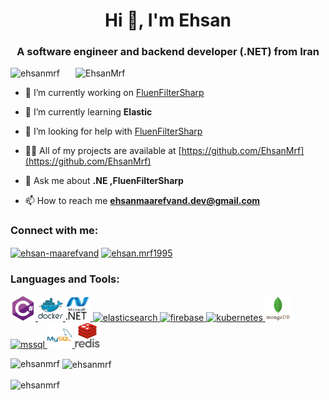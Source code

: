 <h1 align="center">Hi 👋, I'm Ehsan</h1>
<h3 align="center">A software engineer and backend developer (.NET) from Iran</h3>

<img align="right" alt="EhsanMrf" width="400" src="https://www.lambdatest.com/resources/images/news24.gif">

<p align="left"> <img src="https://komarev.com/ghpvc/?username=ehsanmrf&label=Profile%20views&color=0e75b6&style=flat" alt="ehsanmrf" /> </p>

- 🔭 I’m currently working on [FluenFilterSharp](https://github.com/EhsanMrf/FluentFilterSharp)

- 🌱 I’m currently learning **Elastic**

- 🤝 I’m looking for help with [FluenFilterSharp](https://github.com/EhsanMrf/FluentFilterSharp)

- 👨‍💻 All of my projects are available at [https://github.com/EhsanMrf](https://github.com/EhsanMrf)

- 💬 Ask me about **.NE ,FluenFilterSharp**

- 📫 How to reach me **ehsanmaarefvand.dev@gmail.com**

<h3 align="left">Connect with me:</h3>
<p align="left">
<a href="https://linkedin.com/in/ehsan-maarefvand" target="blank"><img align="center" src="https://raw.githubusercontent.com/rahuldkjain/github-profile-readme-generator/master/src/images/icons/Social/linked-in-alt.svg" alt="ehsan-maarefvand" height="30" width="40" /></a>
<a href="https://instagram.com/ehsan.mrf1995" target="blank"><img align="center" src="https://raw.githubusercontent.com/rahuldkjain/github-profile-readme-generator/master/src/images/icons/Social/instagram.svg" alt="ehsan.mrf1995" height="30" width="40" /></a>
</p>

<h3 align="left">Languages and Tools:</h3>
<p align="left"> <a href="https://www.w3schools.com/cs/" target="_blank" rel="noreferrer"> <img src="https://raw.githubusercontent.com/devicons/devicon/master/icons/csharp/csharp-original.svg" alt="csharp" width="40" height="40"/> </a> <a href="https://www.docker.com/" target="_blank" rel="noreferrer"> <img src="https://raw.githubusercontent.com/devicons/devicon/master/icons/docker/docker-original-wordmark.svg" alt="docker" width="40" height="40"/> </a> <a href="https://dotnet.microsoft.com/" target="_blank" rel="noreferrer"> <img src="https://raw.githubusercontent.com/devicons/devicon/master/icons/dot-net/dot-net-original-wordmark.svg" alt="dotnet" width="40" height="40"/> </a> <a href="https://www.elastic.co" target="_blank" rel="noreferrer"> <img src="https://www.vectorlogo.zone/logos/elastic/elastic-icon.svg" alt="elasticsearch" width="40" height="40"/> </a> <a href="https://firebase.google.com/" target="_blank" rel="noreferrer"> <img src="https://www.vectorlogo.zone/logos/firebase/firebase-icon.svg" alt="firebase" width="40" height="40"/> </a> <a href="https://kubernetes.io" target="_blank" rel="noreferrer"> <img src="https://www.vectorlogo.zone/logos/kubernetes/kubernetes-icon.svg" alt="kubernetes" width="40" height="40"/> </a> <a href="https://www.mongodb.com/" target="_blank" rel="noreferrer"> <img src="https://raw.githubusercontent.com/devicons/devicon/master/icons/mongodb/mongodb-original-wordmark.svg" alt="mongodb" width="40" height="40"/> </a> <a href="https://www.microsoft.com/en-us/sql-server" target="_blank" rel="noreferrer"> <img src="https://www.svgrepo.com/show/303229/microsoft-sql-server-logo.svg" alt="mssql" width="40" height="40"/> </a> <a href="https://www.mysql.com/" target="_blank" rel="noreferrer"> <img src="https://raw.githubusercontent.com/devicons/devicon/master/icons/mysql/mysql-original-wordmark.svg" alt="mysql" width="40" height="40"/> </a> <a href="https://redis.io" target="_blank" rel="noreferrer"> <img src="https://raw.githubusercontent.com/devicons/devicon/master/icons/redis/redis-original-wordmark.svg" alt="redis" width="40" height="40"/> </a> </p>

<p><img align="left" src="https://github-readme-stats.vercel.app/api/top-langs?username=ehsanmrf&show_icons=true&locale=en&layout=compact" alt="ehsanmrf" /></p>

<p>&nbsp;<img align="center" src="https://github-readme-stats.vercel.app/api?username=ehsanmrf&show_icons=true&locale=en" alt="ehsanmrf" /></p>

<p><img align="center" src="https://github-readme-streak-stats.herokuapp.com/?user=ehsanmrf&" alt="ehsanmrf" /></p>
